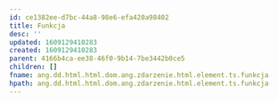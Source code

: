 ```yaml
---
id: ce1382ee-d7bc-44a8-98e6-efa420a98402
title: Funkcja
desc: ''
updated: 1609129410283
created: 1609129410283
parent: 4166b4ca-ee38-46f0-9b14-7be3442b0ce5
children: []
fname: ang.dd.html.html.dom.ang.zdarzenie.html.element.ts.funkcja
hpath: ang.dd.html.html.dom.ang.zdarzenie.html.element.ts.funkcja
---
```



